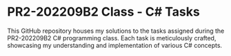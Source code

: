 # PR2-202209B2 Class - C# Tasks

This GitHub repository houses my solutions to the tasks assigned during the PR2-202209B2 C# programming class. Each task is meticulously crafted, showcasing my understanding and implementation of various C# concepts.
